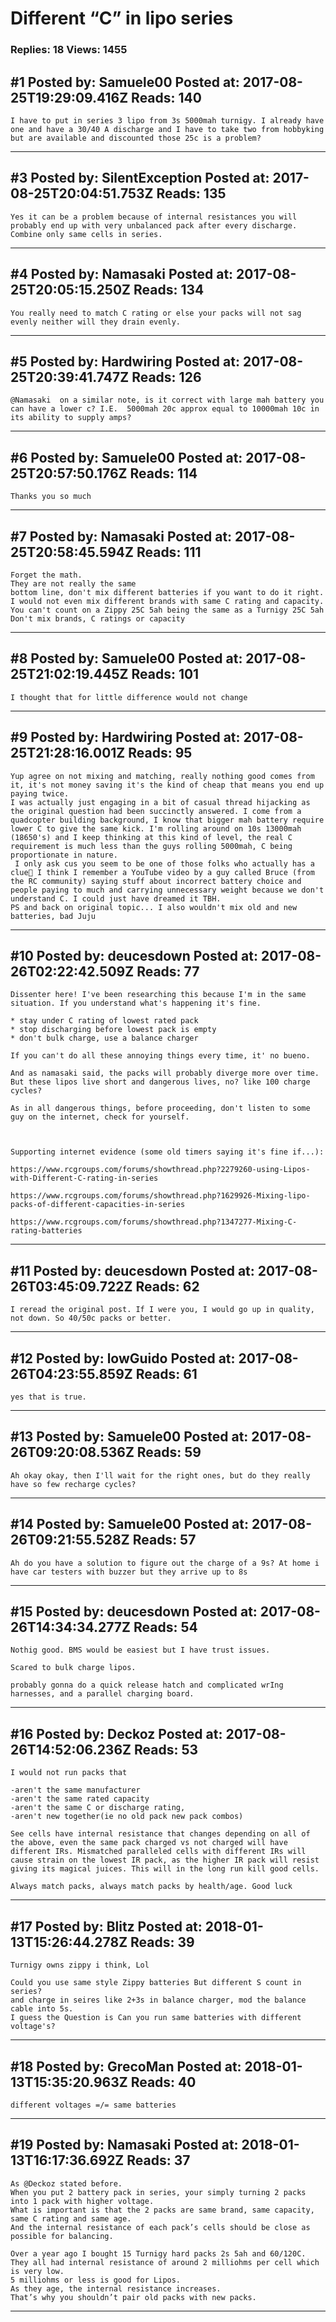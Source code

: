 # Different &ldquo;C&rdquo; in lipo series

### Replies: 18 Views: 1455

## \#1 Posted by: Samuele00 Posted at: 2017-08-25T19:29:09.416Z Reads: 140

```
I have to put in series 3 lipo from 3s 5000mah turnigy. I already have one and have a 30/40 A discharge and I have to take two from hobbyking but are available and discounted those 25c is a problem?
```

---
## \#3 Posted by: SilentException Posted at: 2017-08-25T20:04:51.753Z Reads: 135

```
Yes it can be a problem because of internal resistances you will probably end up with very unbalanced pack after every discharge. Combine only same cells in series.
```

---
## \#4 Posted by: Namasaki Posted at: 2017-08-25T20:05:15.250Z Reads: 134

```
You really need to match C rating or else your packs will not sag evenly neither will they drain evenly.
```

---
## \#5 Posted by: Hardwiring Posted at: 2017-08-25T20:39:41.747Z Reads: 126

```
@Namasaki  on a similar note, is it correct with large mah battery you can have a lower c? I.E.  5000mah 20c approx equal to 10000mah 10c in its ability to supply amps?
```

---
## \#6 Posted by: Samuele00 Posted at: 2017-08-25T20:57:50.176Z Reads: 114

```
Thanks you so much
```

---
## \#7 Posted by: Namasaki Posted at: 2017-08-25T20:58:45.594Z Reads: 111

```
Forget the math. 
They are not really the same
bottom line, don't mix different batteries if you want to do it right. 
I would not even mix different brands with same C rating and capacity. 
You can't count on a Zippy 25C 5ah being the same as a Turnigy 25C 5ah
Don't mix brands, C ratings or capacity
```

---
## \#8 Posted by: Samuele00 Posted at: 2017-08-25T21:02:19.445Z Reads: 101

```
I thought that for little difference would not change
```

---
## \#9 Posted by: Hardwiring Posted at: 2017-08-25T21:28:16.001Z Reads: 95

```
Yup agree on not mixing and matching, really nothing good comes from it, it's not money saving it's the kind of cheap that means you end up paying twice. 
I was actually just engaging in a bit of casual thread hijacking as the original question had been succinctly answered. I come from a quadcopter building background, I know that bigger mah battery require lower C to give the same kick. I'm rolling around on 10s 13000mah (18650's) and I keep thinking at this kind of level, the real C requirement is much less than the guys rolling 5000mah, C being proportionate in nature. 
 I only ask cus you seem to be one of those folks who actually has a clue🤣 I think I remember a YouTube video by a guy called Bruce (from the RC community) saying stuff about incorrect battery choice and people paying to much and carrying unnecessary weight because we don't understand C. I could just have dreamed it TBH.
PS and back on original topic... I also wouldn't mix old and new batteries, bad Juju
```

---
## \#10 Posted by: deucesdown Posted at: 2017-08-26T02:22:42.509Z Reads: 77

```
Dissenter here! I've been researching this because I'm in the same situation. If you understand what's happening it's fine.

* stay under C rating of lowest rated pack
* stop discharging before lowest pack is empty
* don't bulk charge, use a balance charger

If you can't do all these annoying things every time, it' no bueno.

And as namasaki said, the packs will probably diverge more over time. But these lipos live short and dangerous lives, no? like 100 charge cycles?

As in all dangerous things, before proceeding, don't listen to some guy on the internet, check for yourself.



Supporting internet evidence (some old timers saying it's fine if...):

https://www.rcgroups.com/forums/showthread.php?2279260-using-Lipos-with-Different-C-rating-in-series

https://www.rcgroups.com/forums/showthread.php?1629926-Mixing-lipo-packs-of-different-capacities-in-series

https://www.rcgroups.com/forums/showthread.php?1347277-Mixing-C-rating-batteries
```

---
## \#11 Posted by: deucesdown Posted at: 2017-08-26T03:45:09.722Z Reads: 62

```
I reread the original post. If I were you, I would go up in quality, not down. So 40/50c packs or better.
```

---
## \#12 Posted by: lowGuido Posted at: 2017-08-26T04:23:55.859Z Reads: 61

```
yes that is true.
```

---
## \#13 Posted by: Samuele00 Posted at: 2017-08-26T09:20:08.536Z Reads: 59

```
Ah okay okay, then I'll wait for the right ones, but do they really have so few recharge cycles?
```

---
## \#14 Posted by: Samuele00 Posted at: 2017-08-26T09:21:55.528Z Reads: 57

```
Ah do you have a solution to figure out the charge of a 9s? At home i have car testers with buzzer but they arrive up to 8s
```

---
## \#15 Posted by: deucesdown Posted at: 2017-08-26T14:34:34.277Z Reads: 54

```
Nothig good. BMS would be easiest but I have trust issues. 

Scared to bulk charge lipos.

probably gonna do a quick release hatch and complicated wrIng harnesses, and a parallel charging board.
```

---
## \#16 Posted by: Deckoz Posted at: 2017-08-26T14:52:06.236Z Reads: 53

```
I would not run packs that 

-aren't the same manufacturer
-aren't the same rated capacity
-aren't the same C or discharge rating,
-aren't new together(ie no old pack new pack combos)

See cells have internal resistance that changes depending on all of the above, even the same pack charged vs not charged will have different IRs. Mismatched paralleled cells with different IRs will cause strain on the lowest IR pack, as the higher IR pack will resist giving its magical juices. This will in the long run kill good cells.

Always match packs, always match packs by health/age. Good luck
```

---
## \#17 Posted by: Blitz Posted at: 2018-01-13T15:26:44.278Z Reads: 39

```
Turnigy owns zippy i think, Lol

Could you use same style Zippy batteries But different S count in series?
and charge in seires like 2+3s in balance charger, mod the balance cable into 5s.
I guess the Question is Can you run same batteries with different voltage's?
```

---
## \#18 Posted by: GrecoMan Posted at: 2018-01-13T15:35:20.963Z Reads: 40

```
different voltages =/= same batteries
```

---
## \#19 Posted by: Namasaki Posted at: 2018-01-13T16:17:36.692Z Reads: 37

```
As @Deckoz stated before.  
When you put 2 battery pack in series, your simply turning 2 packs into 1 pack with higher voltage. 
What is important is that the 2 packs are same brand, same capacity, same C rating and same age. 
And the internal resistance of each pack’s cells should be close as possible for balancing.

Over a year ago I bought 15 Turnigy hard packs 2s 5ah and 60/120C. They all had internal resistance of around 2 milliohms per cell which is very low. 
5 milliohms or less is good for Lipos. 
As they age, the internal resistance increases. 
That’s why you shouldn’t pair old packs with new packs.
```

---
